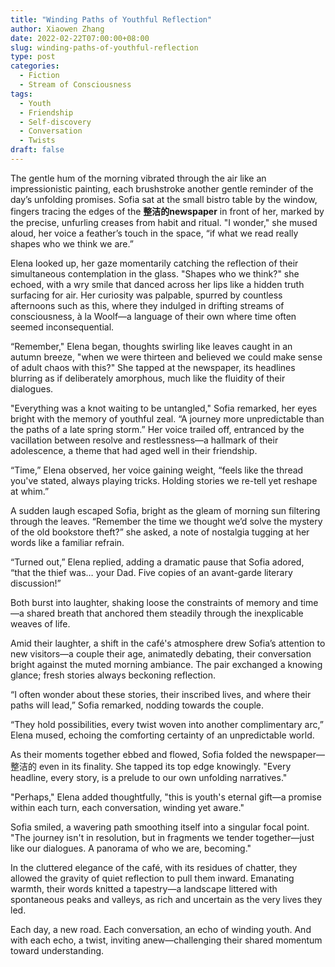 ```yaml
---
title: "Winding Paths of Youthful Reflection"
author: Xiaowen Zhang
date: 2022-02-22T07:00:00+08:00
slug: winding-paths-of-youthful-reflection
type: post
categories:
  - Fiction
  - Stream of Consciousness
tags:
  - Youth
  - Friendship
  - Self-discovery
  - Conversation
  - Twists
draft: false
---
```


The gentle hum of the morning vibrated through the air like an impressionistic painting, each brushstroke another gentle reminder of the day’s unfolding promises. Sofia sat at the small bistro table by the window, fingers tracing the edges of the **整洁的newspaper** in front of her, marked by the precise, unfurling creases from habit and ritual. "I wonder," she mused aloud, her voice a feather’s touch in the space, “if what we read really shapes who we think we are.”

Elena looked up, her gaze momentarily catching the reflection of their simultaneous contemplation in the glass. "Shapes who we think?" she echoed, with a wry smile that danced across her lips like a hidden truth surfacing for air. Her curiosity was palpable, spurred by countless afternoons such as this, where they indulged in drifting streams of consciousness, à la Woolf—a language of their own where time often seemed inconsequential.

“Remember," Elena began, thoughts swirling like leaves caught in an autumn breeze, "when we were thirteen and believed we could make sense of adult chaos with this?" She tapped at the newspaper, its headlines blurring as if deliberately amorphous, much like the fluidity of their dialogues.

"Everything was a knot waiting to be untangled," Sofia remarked, her eyes bright with the memory of youthful zeal. “A journey more unpredictable than the paths of a late spring storm.” Her voice trailed off, entranced by the vacillation between resolve and restlessness—a hallmark of their adolescence, a theme that had aged well in their friendship.

“Time,” Elena observed, her voice gaining weight, “feels like the thread you've stated, always playing tricks. Holding stories we re-tell yet reshape at whim.”

A sudden laugh escaped Sofia, bright as the gleam of morning sun filtering through the leaves. “Remember the time we thought we’d solve the mystery of the old bookstore theft?” she asked, a note of nostalgia tugging at her words like a familiar refrain.

“Turned out,” Elena replied, adding a dramatic pause that Sofia adored, “that the thief was… your Dad. Five copies of an avant-garde literary discussion!”

Both burst into laughter, shaking loose the constraints of memory and time—a shared breath that anchored them steadily through the inexplicable weaves of life.

Amid their laughter, a shift in the café's atmosphere drew Sofia’s attention to new visitors—a couple their age, animatedly debating, their conversation bright against the muted morning ambiance. The pair exchanged a knowing glance; fresh stories always beckoning reflection.

“I often wonder about these stories, their inscribed lives, and where their paths will lead,” Sofia remarked, nodding towards the couple.

“They hold possibilities, every twist woven into another complimentary arc,” Elena mused, echoing the comforting certainty of an unpredictable world.

As their moments together ebbed and flowed, Sofia folded the newspaper—整洁的 even in its finality. She tapped its top edge knowingly. "Every headline, every story, is a prelude to our own unfolding narratives."

"Perhaps," Elena added thoughtfully, "this is youth's eternal gift—a promise within each turn, each conversation, winding yet aware."

Sofia smiled, a wavering path smoothing itself into a singular focal point. "The journey isn't in resolution, but in fragments we tender together—just like our dialogues. A panorama of who we are, becoming."

In the cluttered elegance of the café, with its residues of chatter, they allowed the gravity of quiet reflection to pull them inward. Emanating warmth, their words knitted a tapestry—a landscape littered with spontaneous peaks and valleys, as rich and uncertain as the very lives they led.

Each day, a new road. Each conversation, an echo of winding youth. And with each echo, a twist, inviting anew—challenging their shared momentum toward understanding.